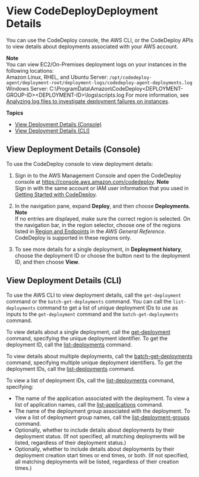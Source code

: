 # View CodeDeployDeployment Details<a name="deployments-view-details"></a>

You can use the CodeDeploy console, the AWS CLI, or the CodeDeploy APIs to view details about deployments associated with your AWS account\.

**Note**  
You can view EC2/On\-Premises deployment logs on your instances in the following locations:  
Amazon Linux, RHEL, and Ubuntu Server: `/opt/codedeploy-agent/deployment-root/deployment-logs/codedeploy-agent-deployments.log`
Windows Server: C:\\ProgramData\\Amazon\\CodeDeploy<DEPLOYMENT\-GROUP\-ID><DEPLOYMENT\-ID>\\logs\\scripts\.log
For more information, see [Analyzing log files to investigate deployment failures on instances](troubleshooting-ec2-instances.md#troubleshooting-deploy-failures)\.

**Topics**
+ [View Deployment Details \(Console\)](#deployments-view-details-console)
+ [View Deployment Details \(CLI\)](#deployments-view-details-cli)

## View Deployment Details \(Console\)<a name="deployments-view-details-console"></a>

To use the CodeDeploy console to view deployment details:

1. Sign in to the AWS Management Console and open the CodeDeploy console at [https://console\.aws\.amazon\.com/codedeploy](https://console.aws.amazon.com/codedeploy)\.
**Note**  
Sign in with the same account or IAM user information that you used in [Getting Started with CodeDeploy](getting-started-codedeploy.md)\.

1. In the navigation pane, expand **Deploy**, and then choose **Deployments**\.
**Note**  
If no entries are displayed, make sure the correct region is selected\. On the navigation bar, in the region selector, choose one of the regions listed in [Region and Endpoints](https://docs.aws.amazon.com/general/latest/gr/rande.html#codedeploy_region) in the *AWS General Reference*\. CodeDeploy is supported in these regions only\.

1. To see more details for a single deployment, in **Deployment history**, choose the deployment ID or choose the button next to the deployment ID, and then choose **View**\.

## View Deployment Details \(CLI\)<a name="deployments-view-details-cli"></a>

To use the AWS CLI to view deployment details, call the `get-deployment` command or the `batch-get-deployments` command\. You can call the `list-deployments` command to get a list of unique deployment IDs to use as inputs to the `get-deployment` command and the `batch-get-deployments` command\.

To view details about a single deployment, call the [get\-deployment](https://docs.aws.amazon.com/cli/latest/reference/deploy/get-deployment.html) command, specifying the unique deployment identifier\. To get the deployment ID, call the [list\-deployments](https://docs.aws.amazon.com/cli/latest/reference/deploy/list-deployments.html) command\.

To view details about multiple deployments, call the [batch\-get\-deployments](https://docs.aws.amazon.com/cli/latest/reference/deploy/batch-get-deployments.html) command, specifying multiple unique deployment identifiers\. To get the deployment IDs, call the [list\-deployments](https://docs.aws.amazon.com/cli/latest/reference/deploy/list-deployments.html) command\.

To view a list of deployment IDs, call the [list\-deployments](https://docs.aws.amazon.com/cli/latest/reference/deploy/list-deployments.html) command, specifying:
+ The name of the application associated with the deployment\. To view a list of application names, call the [list\-applications](https://docs.aws.amazon.com/cli/latest/reference/deploy/list-applications.html) command\.
+ The name of the deployment group associated with the deployment\. To view a list of deployment group names, call the [list\-deployment\-groups](https://docs.aws.amazon.com/cli/latest/reference/deploy/list-deployment-groups.html) command\.
+ Optionally, whether to include details about deployments by their deployment status\. \(If not specified, all matching deployments will be listed, regardless of their deployment status\.\)
+ Optionally, whether to include details about deployments by their deployment creation start times or end times, or both\. \(If not specified, all matching deployments will be listed, regardless of their creation times\.\)